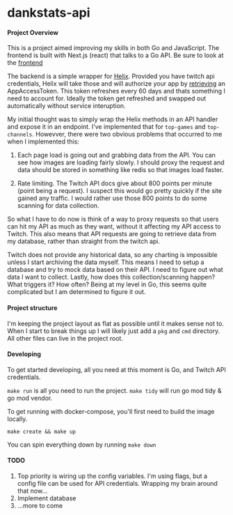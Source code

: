 # dankstats-api




#### Project Overview

This is a project aimed improving my skills in both Go and JavaScript. The frontend is built with Next.js (react) that talks to a Go API. Be sure to look at the [frontend](https://github.com/jonleopard/dankstats-frontend)


The backend is a simple wrapper for [Helix](https://github.com/nicklaw5/helix). Provided you have twitch api credentials, Helix will take those and will authorize your app by [retrieving](https://github.com/nicklaw5/helix/blob/main/docs/authentication_docs.md#authentication-documentation) an AppAccessToken. This token refreshes every 60 days and thats something I need to account for. Ideally the token get refreshed and swapped out automatically without service interuption. 

My initial thought was to simply wrap the Helix methods in an API handler and expose it in an endpoint. I’ve implemented that for `top-games` and `top-channels`. Howevver, there were two obvious problems that occurred to me when I implemented this:

1. Each page load is going out and grabbing data from the API. You can see how images are loading fairly slowly. I should proxy the request and data should be stored in something like redis so that images load faster.

3. Rate limiting. The Twitch API docs give about 800 points per minute (point being a request). I suspect this would go pretty quickly if the site gained any traffic. I would rather use those 800 points to do some scanning for data collection.

So what I have to do now is think of a way to proxy requests so that users can hit my API as much as they want, without it affecting my API access to Twitch. This also means that API requests are going to retrieve data from my database, rather than straight from the twitch api. 

Twitch does not provide any historical data, so any charting is impossible unless I start archiving the data myself. This means I need to setup a database and try to mock data based on their API. I need to figure out what data I want to collect. Lastly, how does this collection/scanning happen? What triggers it? How often? Being at my level in Go, this seems quite complicated but I am determined to figure it out.


#### Project structure

I'm keeping the project layout as flat as possible until it makes sense not to. When I start to break things up I will likely just add a `pkg` and `cmd` directory. All other files can live in the project root.

#### Developing

To get started developing, all you need at this moment is Go, and Twitch API credentials.

`make run` is all you need to run the project. `make tidy` will run go mod tidy & go mod vendor.

To get running with docker-compose, you'll first need to build the image locally.

`make create && make up`

You can spin everything down by running `make down`

#### TODO

1. Top priority is wiring up the config variables. I'm using flags, but a config file can be used for API credentials. Wrapping my brain around that now...
2. Implement database
3. ...more to come

